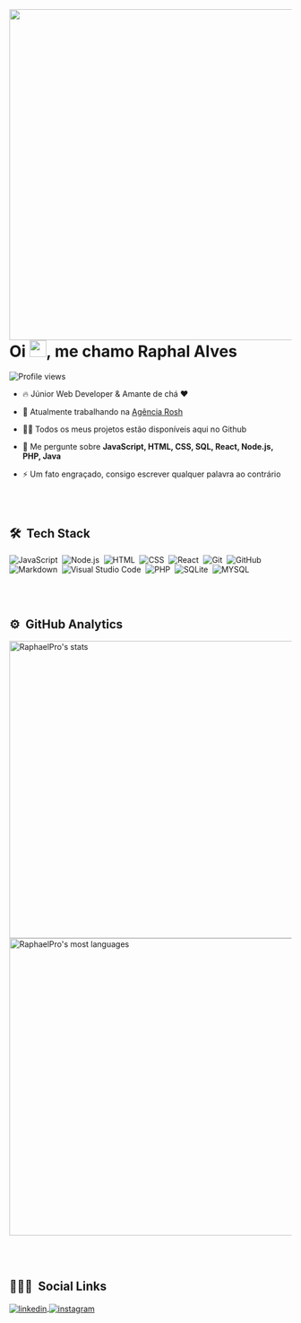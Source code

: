 
<img align="right" height="590em" src="https://raw.githubusercontent.com/gist/RaphaelPro/bdf8c532a31d21610ef078506c2a03a7/raw/043601e688af6fda9618f335b65c7a336128bc24/githubcard.svg"/>
<h1 align="left">Oi <img src="https://raw.githubusercontent.com/kaueMarques/kaueMarques/master/hi.gif" width="30px">, me chamo Raphal Alves</h1>
<p align="left"> <img src="https://komarev.com/ghpvc/?username=RaphaelPro&color=yellow" alt="Profile views" /> </p>

- 🔥 Júnior Web Developer & Amante de chá ❤ 

- 🔭 Atualmente trabalhando na [Agência Rosh](https://agenciarosh.com.br)

- 👨‍💻 Todos os meus projetos estão disponíveis aqui no Github

- 💬 Me pergunte sobre **JavaScript, HTML, CSS, SQL, React, Node.js, PHP, Java**

- ⚡ Um fato engraçado, consigo escrever qualquer palavra ao contrário

<br><br>

## 🛠 &nbsp;Tech Stack

![JavaScript](https://img.shields.io/badge/-JavaScript-05122A?style=flat&logo=javascript)&nbsp;
![Node.js](https://img.shields.io/badge/-Node.js-05122A?style=flat&logo=node.js)&nbsp;
![HTML](https://img.shields.io/badge/-HTML-05122A?style=flat&logo=HTML5)&nbsp;
![CSS](https://img.shields.io/badge/-CSS-05122A?style=flat&logo=CSS3&logoColor=1572B6)&nbsp;
![React](https://img.shields.io/badge/-React-05122A?style=flat&logo=react)&nbsp;
![Git](https://img.shields.io/badge/-Git-05122A?style=flat&logo=git)&nbsp;
![GitHub](https://img.shields.io/badge/-GitHub-05122A?style=flat&logo=github)&nbsp;
![Markdown](https://img.shields.io/badge/-Markdown-05122A?style=flat&logo=markdown)&nbsp;
![Visual Studio Code](https://img.shields.io/badge/-Visual%20Studio%20Code-05122A?style=flat&logo=visual-studio-code&logoColor=007ACC)&nbsp;
![PHP](https://img.shields.io/badge/-PHP-05122A?style=flat&logo=PHP)&nbsp;
![SQLite](https://img.shields.io/badge/-SQLite-05122A?style=flat&logo=sqlite)&nbsp;
![MYSQL](https://img.shields.io/badge/-MySQL-05122A?style=flat&logo=mySQL)&nbsp;

<br><br>

## ⚙️ &nbsp;GitHub Analytics

<p align="left">
<img width="530em" src="https://github-readme-stats.vercel.app/api?username=RaphaelPro&show_icons=true&theme=vision-friendly-dark" alt="RaphaelPro's stats"/>
<img width="530em" src="https://github-readme-stats.vercel.app/api/top-langs/?username=RaphaelPro&layout=compact&theme=vision-friendly-dark" alt="RaphaelPro's most languages"/>
</p>

<br><br>

## 👨🏽‍🦲 &nbsp;Social Links

<a href="https://www.linkedin.com/in/raphael-alves-de-oliveira-011903184/" target="_blank">
  <img align="center" src="https://img.shields.io/badge/-RaphaelPro-05122A?style=flat&logo=linkedin" alt="linkedin"/>
</a>
<a href="https://www.instagram.com/_phnotraphael/" target="_blank">
 <img align="center" src="https://img.shields.io/badge/-RaphaelPro-05122A?style=flat&logo=instagram" alt="instagram"/>
</a>

</p>

